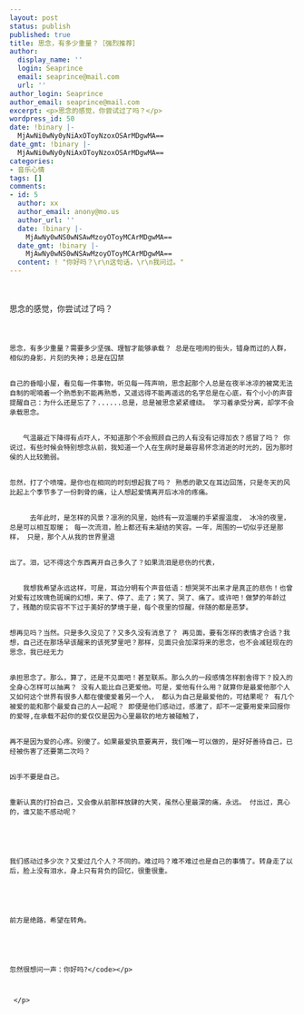 ```yaml
---
layout: post
status: publish
published: true
title: 思念，有多少重量？［强烈推荐］
author:
  display_name: ''
  login: Seaprince
  email: seaprince@mail.com
  url: ''
author_login: Seaprince
author_email: seaprince@mail.com
excerpt: <p>思念的感觉，你尝试过了吗？</p>
wordpress_id: 50
date: !binary |-
  MjAwNi0wNy0yNiAxOToyNzoxOSArMDgwMA==
date_gmt: !binary |-
  MjAwNi0wNy0yNiAxOToyNzoxOSArMDgwMA==
categories:
- 音乐心情
tags: []
comments:
- id: 5
  author: xx
  author_email: anony@mo.us
  author_url: ''
  date: !binary |-
    MjAwNy0wNS0wNSAwMzoyOToyMCArMDgwMA==
  date_gmt: !binary |-
    MjAwNy0wNS0wNSAwMzoyOToyMCArMDgwMA==
  content: ! "你好吗？\r\n这句话，\r\n我问过。"
---
```

<p><br &#47;><br />
思念的感觉，你尝试过了吗？<br &#47;><br />
<br &#47;><br />
<code>思念，有多少重量？需要多少坚强、理智才能够承载？ 总是在喧闹的街头，错身而过的人群，相似的身影，片刻的失神；总是在囚禁 <br &#47;><br />
自己的昏暗小屋，看见每一件事物，听见每一阵声响，思念起那个人总是在夜半冰凉的被窝无法自制的呢喃着一个熟悉到不能再熟悉，又遥远得不能再遥远的名字总是在心底，有个小小的声音提醒自己：为什么还是忘了？......总是，总是被思念紧紧缠绕。 学习着承受分离，却学不会承载思念。 <br &#47;><br />
　　气温最近下降得有点吓人，不知道那个不会照顾自己的人有没有记得加衣？感冒了吗？ 你说过，有些时候会特别想念从前，我知道一个人在生病时是最容易怀念消逝的时光的，因为那时侯的人比较脆弱。 <br &#47;><br />
忽然，打了个喷嚏，是你也在相同的时刻想起我了吗？ 熟悉的歌又在耳边回荡，只是冬天的风比起上个季节多了一份刺骨的痛，让人想起爱情离开后冰冷的疼痛。 <br &#47;><br />
　　　去年此时，是怎样的风景？凛冽的风里，始终有一双温暖的手紧握温度， 冰冷的夜里，总是可以相互取暖； 每一次流泪，脸上都还有未凝结的笑容。一年，周围的一切似乎还是那样， 只是，那个人从我的世界里退 <br &#47;><br />
出了。泪，记不得这个东西离开自己多久了？如果流泪是悲伤的代表， <br &#47;><br />
　　我想我希望永远这样，可是，耳边分明有个声音低语：想哭哭不出来才是真正的悲伤！也曾对爱有过玫瑰色斑斓的幻想，来了、停了、走了；笑了、哭了、痛了。或许吧！做梦的年龄过了，残酷的现实容不下过于美好的梦境于是，每个夜里的惊醒，伴随的都是恶梦。 <br &#47;><br />
想再见吗？当然。只是多久没见了？又多久没有消息了？ 再见面，要有怎样的表情才合适？我想，自己还在那场早该醒来的该死梦里吧？那样，见面只会加深将来的思念，也不会减轻现在的思念，我已经无力 <br &#47;><br />
承担思念了。那么，算了，还是不见面吧！甚至联系。那么久的一段感情怎样割舍得下？投入的全身心怎样可以抽离？ 没有人能比自己更爱他。可是，爱他有什么用？就算你是最爱他那个人又如何这个世界有很多人都在傻傻爱着另一个人， 都认为自己是最爱他的，可结果呢？ 有几个被爱的能和那个最爱自己的人一起呢？ 即便是他们感动过，感激了，却不一定要用爱来回报你的爱呀,在承载不起你的爱仅仅是因为心里最软的地方被碰触了， <br &#47;><br />
再不是因为爱的心疼。别傻了。如果最爱执意要离开，我们唯一可以做的，是好好善待自己，已经被伤害了还要第二次吗？ <br &#47;><br />
凶手不要是自己。 <br &#47;><br />
重新认真的打扮自己，又会像从前那样放肆的大笑，虽然心里最深的痛，永远。 付出过，真心的，谁又能不感动呢？ <br &#47;><br />
<br &#47;><br />
我们感动过多少次？又爱过几个人？不同的。难过吗？难不难过也是自己的事情了。转身走了以后，脸上没有泪水，身上只有背负的回忆，很重很重。 <br &#47;><br />
<br &#47;><br />
前方是绝路，希望在转角。 <br &#47;><br />
<br &#47;><br />
忽然很想问一声：你好吗?<&#47;code><&#47;p></p>
<p>&nbsp;<&#47;p></p>
